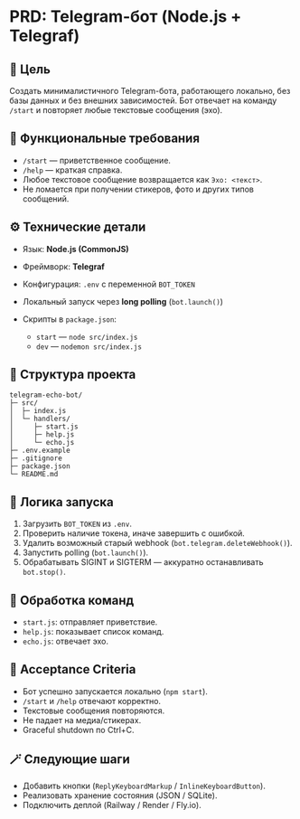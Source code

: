 # PRD: Telegram-бот (Node.js + Telegraf)

## 🎯 Цель

Создать минималистичного Telegram-бота, работающего локально, без базы данных и без внешних зависимостей. Бот отвечает на команду `/start` и повторяет любые текстовые сообщения (эхо).

## 🧩 Функциональные требования

* `/start` — приветственное сообщение.
* `/help` — краткая справка.
* Любое текстовое сообщение возвращается как `Эхо: <текст>`.
* Не ломается при получении стикеров, фото и других типов сообщений.

## ⚙️ Технические детали

* Язык: **Node.js (CommonJS)**
* Фреймворк: **Telegraf**
* Конфигурация: `.env` с переменной `BOT_TOKEN`
* Локальный запуск через **long polling** (`bot.launch()`)
* Скрипты в `package.json`:

  * `start` — `node src/index.js`
  * `dev` — `nodemon src/index.js`

## 📁 Структура проекта

```
telegram-echo-bot/
├─ src/
│  ├─ index.js
│  └─ handlers/
│     ├─ start.js
│     ├─ help.js
│     └─ echo.js
├─ .env.example
├─ .gitignore
├─ package.json
└─ README.md
```

## 🚀 Логика запуска

1. Загрузить `BOT_TOKEN` из `.env`.
2. Проверить наличие токена, иначе завершить с ошибкой.
3. Удалить возможный старый webhook (`bot.telegram.deleteWebhook()`).
4. Запустить polling (`bot.launch()`).
5. Обрабатывать SIGINT и SIGTERM — аккуратно останавливать `bot.stop()`.

## 🧠 Обработка команд

* `start.js`: отправляет приветствие.
* `help.js`: показывает список команд.
* `echo.js`: отвечает эхо.

## 📜 Acceptance Criteria

* Бот успешно запускается локально (`npm start`).
* `/start` и `/help` отвечают корректно.
* Текстовые сообщения повторяются.
* Не падает на медиа/стикерах.
* Graceful shutdown по Ctrl+C.

## 🪄 Следующие шаги

* Добавить кнопки (`ReplyKeyboardMarkup` / `InlineKeyboardButton`).
* Реализовать хранение состояния (JSON / SQLite).
* Подключить деплой (Railway / Render / Fly.io).